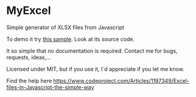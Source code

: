 # MyExcel
Simple generator of XLSX files from Javascript

To demo it try [this sample](http://jsegarra1971.github.io/MyExcel/sample.html). Look at its source code.

It so simple that no documentation is required. Contact me for bugs, requests, ideas,...

Licensed under MIT, but if you use it, I´d appreciate if you let me know.

Find the help here
https://www.codeproject.com/Articles/1197349/Excel-files-in-Javascript-the-simple-way


